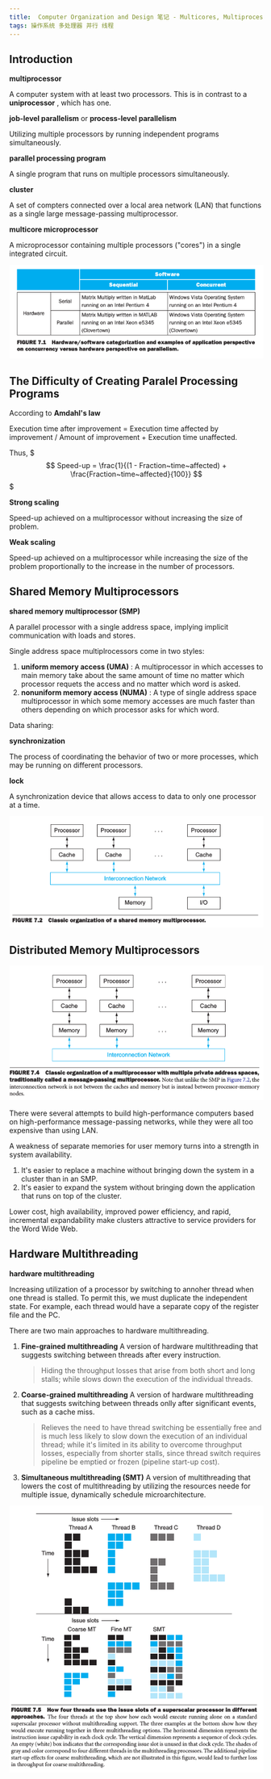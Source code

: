 ```yaml
---
title:  Computer Organization and Design 笔记 - Multicores, Multiprocessors, and Clusters
tags: 操作系统 多处理器 并行 线程
---
```


## Introduction

**multiprocessor**

A computer system with at least two processors. This is in contrast to a **uniprocessor** , which has one.

**job-level parallelism** or **process-level parallelism**

Utilizing multiple processors by running independent programs simultaneously.

**parallel processing program**

A single program that runs on multiple processors simultaneously.

**cluster**

A set of compters connected over a local area network (LAN) that functions as a single large message-passing multiprocessor.

**multicore microprocessor**

A microprocessor containing multiple processors ("cores") in a single integrated circuit.

![para-cate@1.5x](/assets/img/blog/para-cate.png)

<!--more-->

## The Difficulty of Creating Paralel Processing Programs

According to **Amdahl's law** 

Execution time after improvement = Execution time affected by improvement / Amount of improvement + Execution time unaffected.

Thus,
$$$
Speed-up = \frac{1}{(1 - Fraction~time~affected) + \frac{Fraction~time~affected}{100}}
$$$

**Strong scaling**

Speed-up achieved on a multiprocessor without increasing the size of problem.

**Weak scaling**

Speed-up achieved on a multiprocessor while increasing the size of the problem proportionally to the increase in the number of processors.

## Shared Memory Multiprocessors

**shared memory multiprocessor (SMP)** 

A parallel processor with a single address space, implying implicit communication with loads and stores.

Single address space multiplrocessors come in two styles:

1. **uniform memory access (UMA)** : A multiprocessor in which accesses to main memory take about the same amount of time no matter which processor requets the access and no matter which word is asked.
2. **nonuniform memory access (NUMA)** : A type of single address space multiprocessor in which some memory accesses are much faster than others depending on which processor asks for which word.

Data sharing:

**synchronization**

The process of coordinating the behavior of two or more processes, which may be running on different processors.

**lock**

A synchronization device that allows access to data to only one processor at a time.

![shared-mem@1.5x](/assets/img/blog/shared-mem.png)

## Distributed Memory Multiprocessors

![distri-mem@1.5x](/assets/img/blog/distri-mem.png)

There were several attempts to build high-performance computers based on high-performance message-passing networks, while they were all too expensive than using LAN.

A weakness of separate memories for user memory turns into a strength in system availability.

1. It's easier to replace a machine without bringing down the system in a cluster than in an SMP.
2. It's easier to expand the system without bringing down the application that runs on top of the cluster.

Lower cost, high availability, improved power efficiency, and rapid, incremental expandability make clusters attractive to service providers for the Word Wide Web.

## Hardware Multithreading

**hardware multithreading**

Increasing utilization of a processor by switching to annoher thread when one thread is stalled. To permit this, we must duplicate the independent state. For example, each thread would have a separate copy of the register file and the PC.

There are two main approaches to hardware multithreading.

1. **Fine-grained multithreading** A version of hardware multithreading that suggests switching between threads after every instruction.

    > Hiding the throughput losses that arise from both short and long stalls; while slows down the execution of the individual threads.

2. **Coarse-grained multithreading** A version of hardware multithreading that suggests switching between threads onlly after significant events, such as a cache miss.

    > Relieves the need to have thread switching be essentially free and  is much less likely to slow down the execution of an individual thread; while it's limited in its ability to overcome throughput losses, especially from shorter stalls, since thread switch requires pipeline be emptied or frozen (pipeline start-up cost).

3. **Simultaneous multithreading (SMT)** A version of multithreading that lowers the cost of multithreading by utilizing the resources neede for multiple issue, dynamically schedule microarchitecture.

![thread-multi@1.5x](/assets/img/blog/thread-multi.png)


